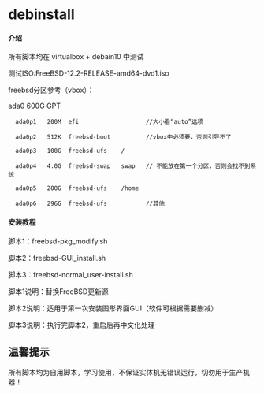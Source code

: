 # debinstall

#### 介绍
所有脚本均在 virtualbox + debain10 中测试

测试ISO:FreeBSD-12.2-RELEASE-amd64-dvd1.iso

freebsd分区参考（vbox）：

   ada0        600G  GPT
   
      ada0p1   200M  efi                   //大小看“auto”选项
      
      ada0p2   512K  freebsd-boot          //vbox中必须要，否则引导不了
      
      ada0p3   100G  freebsd-ufs    /
      
      ada0p4   4.0G  freebsd-swap   swap   // 不能放在第一个分区，否则会找不到系统
      
      ada0p5   200G  freebsd-ufs    /home
      
      ada0p6   296G  freebsd-ufs           //其他


#### 安装教程
脚本1：freebsd-pkg_modify.sh

脚本2：freebsd-GUI_install.sh

脚本3：freebsd-normal_user-install.sh



脚本1说明：替换FreeBSD更新源

脚本2说明：适用于第一次安装图形界面GUI（软件可根据需要删减）

脚本3说明：执行完脚本2，重启后再中文化处理



## 温馨提示
所有脚本均为自用脚本，学习使用，不保证实体机无错误运行，切勿用于生产机器！



